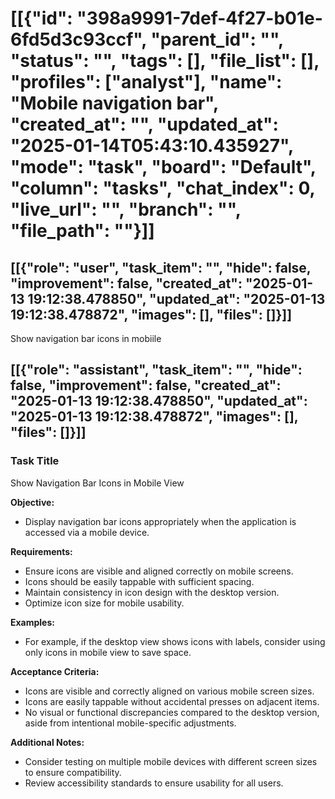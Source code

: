 # [[{"id": "398a9991-7def-4f27-b01e-6fd5d3c93ccf", "parent_id": "", "status": "", "tags": [], "file_list": [], "profiles": ["analyst"], "name": "Mobile navigation bar", "created_at": "", "updated_at": "2025-01-14T05:43:10.435927", "mode": "task", "board": "Default", "column": "tasks", "chat_index": 0, "live_url": "", "branch": "", "file_path": ""}]]
## [[{"role": "user", "task_item": "", "hide": false, "improvement": false, "created_at": "2025-01-13 19:12:38.478850", "updated_at": "2025-01-13 19:12:38.478872", "images": [], "files": []}]]
Show navigation bar icons in mobiile
## [[{"role": "assistant", "task_item": "", "hide": false, "improvement": false, "created_at": "2025-01-13 19:12:38.478850", "updated_at": "2025-01-13 19:12:38.478872", "images": [], "files": []}]]
### Task Title

Show Navigation Bar Icons in Mobile View

**Objective:**
- Display navigation bar icons appropriately when the application is accessed via a mobile device.

**Requirements:**
- Ensure icons are visible and aligned correctly on mobile screens.
- Icons should be easily tappable with sufficient spacing.
- Maintain consistency in icon design with the desktop version.
- Optimize icon size for mobile usability.

**Examples:**
- For example, if the desktop view shows icons with labels, consider using only icons in mobile view to save space.

**Acceptance Criteria:**
- Icons are visible and correctly aligned on various mobile screen sizes.
- Icons are easily tappable without accidental presses on adjacent items.
- No visual or functional discrepancies compared to the desktop version, aside from intentional mobile-specific adjustments.

**Additional Notes:**
- Consider testing on multiple mobile devices with different screen sizes to ensure compatibility.
- Review accessibility standards to ensure usability for all users.